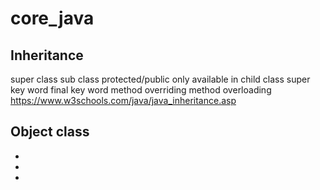 # core_java

Inheritance
-----------
super class
sub class
protected/public only available in child class
super key word
final key word
method overriding
method overloading
https://www.w3schools.com/java/java_inheritance.asp

Object class
---------
 -
 -
 -
